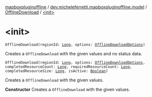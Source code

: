[mapboxpluginoffline](../../index.md) / [dev.micheleferretti.mapboxpluginoffline.model](../index.md) / [OfflineDownload](index.md) / [&lt;init&gt;](./-init-.md)

# &lt;init&gt;

`OfflineDownload(regionId: `[`Long`](https://kotlinlang.org/api/latest/jvm/stdlib/kotlin/-long/index.html)`, options: `[`OfflineDownloadOptions`](../-offline-download-options/index.md)`)`

Creates a `OfflineDownload` with the given values and no status data.

`OfflineDownload(regionId: `[`Long`](https://kotlinlang.org/api/latest/jvm/stdlib/kotlin/-long/index.html)`, options: `[`OfflineDownloadOptions`](../-offline-download-options/index.md)`, completedResourceCount: `[`Long`](https://kotlinlang.org/api/latest/jvm/stdlib/kotlin/-long/index.html)`, requiredResourceCount: `[`Long`](https://kotlinlang.org/api/latest/jvm/stdlib/kotlin/-long/index.html)`, completedResourceSize: `[`Long`](https://kotlinlang.org/api/latest/jvm/stdlib/kotlin/-long/index.html)`, isActive: `[`Boolean`](https://kotlinlang.org/api/latest/jvm/stdlib/kotlin/-boolean/index.html)`)`

Creates a `OfflineDownload` with the given values.

**Constructor**
Creates a `OfflineDownload` with the given values.

